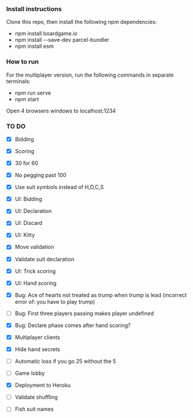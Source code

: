 ### Install instructions
Clone this repo, then install the following npm dependencies:

* npm install boardgame.io
* npm install --save-dev parcel-bundler
* npm install esm

### How to run

For the multiplayer version, run the following commands in separate terminals:
* npm run serve
* npm start

Open 4 browsers windows to localhost:1234

### TO DO

- [x] Bidding
- [x] Scoring
- [x] 30 for 60
- [x] No pegging past 100
- [x] Use suit symbols instead of H,D,C,S
- [x] UI: Bidding
- [x] UI: Declaration
- [x] UI: Discard
- [x] UI: Kitty
- [x] Move validation
- [x] Validate suit declaration
- [x] UI: Trick scoring
- [x] UI: Hand scoring
- [x] Bug: Ace of hearts not treated as trump when trump is lead (incorrect error of: you have to play trump)
- [ ] Bug: First three players passing makes player undefined
- [x] Bug: Declare phase comes after hand scoring?
- [x] Multiplayer clients
- [x] Hide hand secrets
- [ ] Automatic loss if you go 25 without the 5
- [ ] Game lobby
- [x] Deployment to Heroku
- [ ] Validate shuffling
- [ ] Fish suit names


